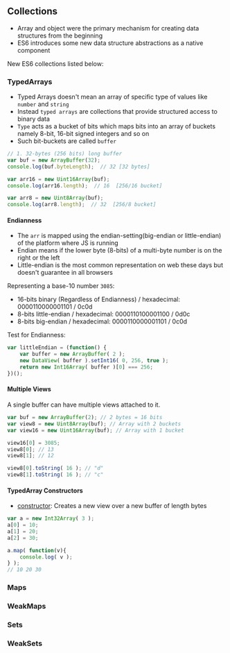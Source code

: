 ## Collections
- Array and object were the primary mechanism for creating data structures from the beginning
- ES6 introduces some new data structure abstractions as a native component

New ES6 collections listed below:

### TypedArrays
- Typed Arrays doesn't mean an array of specific type of values like `number` and `string`
- Instead `typed arrays` are collections that provide structured access to binary data
- `Type` acts as a bucket of bits which maps bits into an array of buckets namely 8-bit, 16-bit signed integers and so on
- Such bit-buckets are called `buffer`

```js
// 1. 32-bytes (256 bits) long buffer
var buf = new ArrayBuffer(32);
console.log(buf.byteLength);  // 32 [32 bytes]

var arr16 = new Uint16Array(buf);
console.log(arr16.length);  // 16  [256/16 bucket]

var arr8 = new Uint8Array(buf);
console.log(arr8.length);  // 32  [256/8 bucket]
```

#### Endianness
- The `arr` is mapped using the endian-setting(big-endian or little-endian) of the platform where JS is running
- Endian means if the lower byte (8-bits) of a multi-byte number is on the right or the left
- Little-endian is the most common representation on web these days but doesn't guarantee in all browsers

Representing a base-10 number `3085`:
- 16-bits binary (Regardless of Endianness) / hexadecimal: 0000110000001101  / 0c0d
- 8-bits little-endian / hexadecimal: 0000110100001100 / 0d0c
- 8-bits big-endian / hexadecimal: 0000110000001101 / 0c0d

Test for Endianness:

```js
var littleEndian = (function() {
    var buffer = new ArrayBuffer( 2 );
    new DataView( buffer ).setInt16( 0, 256, true );
    return new Int16Array( buffer )[0] === 256;
})();
```

#### Multiple Views
A single buffer can have multiple views attached to it.

```js
var buf = new ArrayBuffer(2); // 2 bytes = 16 bits
var view8 = new Uint8Array(buf); // Array with 2 buckets
var view16 = new Uint16Array(buf); // Array with 1 bucket

view16[0] = 3085;
view8[0]; // 13
view8[1]; // 12

view8[0].toString( 16 ); // "d"
view8[1].toString( 16 ); // "c"
```

#### TypedArray Constructors
- [constructor](length): Creates a new view over a new buffer of length bytes

```js
var a = new Int32Array( 3 );
a[0] = 10;
a[1] = 20;
a[2] = 30;

a.map( function(v){
    console.log( v );
} );
// 10 20 30
```

### Maps
### WeakMaps
### Sets
### WeakSets
